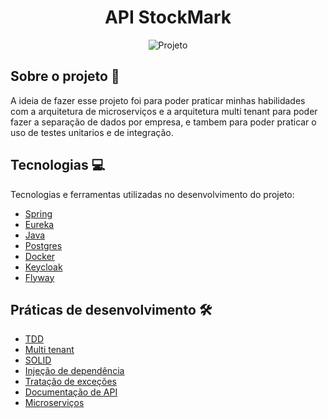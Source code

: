 <h1 align="center">API StockMark</h1>
<div align="center">
   <img src="https://img.shields.io/static/v1?label=Tipo&message=Projeto&color=8257E5&labelColor=000000" alt="Projeto" />
</div>


## Sobre o projeto :rocket:
A ideia de fazer esse projeto foi para poder praticar minhas habilidades com a arquitetura de microserviços e a arquitetura multi tenant para poder fazer a separação de dados por empresa, e tambem para poder praticar o uso de testes unitarios e de integração.

## Tecnologias  :computer:
Tecnologias e ferramentas utilizadas no desenvolvimento do projeto:
- [Spring](https://spring.io/) 
- [Eureka](https://spring.io/projects/spring-cloud-netflix)
- [Java](https://www.java.com/pt-BR/)
- [Postgres](https://www.postgresql.org/)
- [Docker](https://www.docker.com/)
- [Keycloak](https://www.keycloak.org/)
- [Flyway](https://flywaydb.org/)

## Práticas de desenvolvimento :hammer_and_wrench:
- [TDD](https://pt.wikipedia.org/wiki/Test-driven_development)
- [Multi tenant](https://en.wikipedia.org/wiki/Multitenancy)
- [SOLID](https://pt.wikipedia.org/wiki/SOLID)
- [Injeção de dependência](https://pt.wikipedia.org/wiki/Invers%C3%A3o_de_controle)
- [Tratação de exceções](https://pt.wikipedia.org/wiki/Tratamento_de_exce%C3%A7%C3%A3o)
- [Documentação de API](https://swagger.io/)
- [Microserviços](https://pt.wikipedia.org/wiki/Microsservi%C3%A7o)

